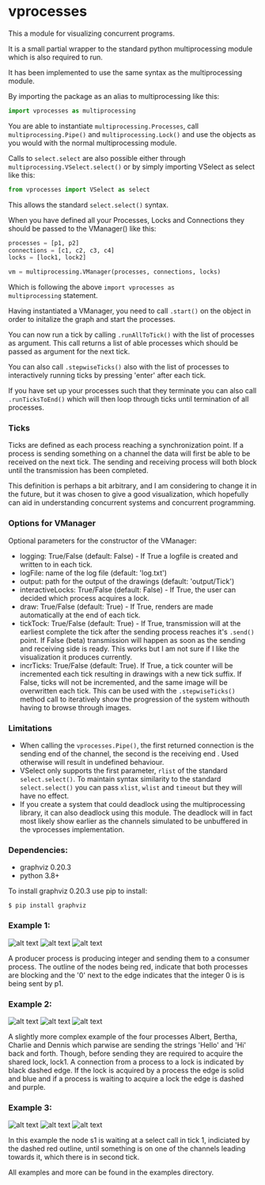 # vprocesses
This a module for visualizing concurrent programs.

It is a small partial wrapper to the standard python multiprocessing module which is also required to run.

It has been implemented to use the same syntax as the multiprocessing module.

By importing the package as an alias to multiprocessing like this:
```python
import vprocesses as multiprocessing
```
You are able to instantiate <code>multiprocessing.Processes</code>, call <code>multiprocessing.Pipe()</code> and <code>multiprocessing.Lock()</code> and use the objects as you would with the normal multiprocessing module.

Calls to <code>select.select</code> are also possible either through <code>multiprocessing.VSelect.select()</code> or by simply importing VSelect as select like this:
```python
from vprocesses import VSelect as select
```
This allows the standard <code>select.select()</code> syntax.

When you have defined all your Processes, Locks and Connections they should be passed to the VManager() like this:
```python
processes = [p1, p2]
connections = [c1, c2, c3, c4]
locks = [lock1, lock2]

vm = multiprocessing.VManager(processes, connections, locks)
```
Which is following the above <code>import vprocesses as multiprocessing</code> statement.

Having instantiated a VManager, you need to call <code>.start()</code> on the object in order to initalize the graph and start the processes.

You can now run a tick by calling <code>.runAllToTick()</code> with the list of processes as argument. This call returns a list of able processes which should be passed as argument for the next tick.  

You can also call <code>.stepwiseTicks()</code> also with the list of processes to interactively running ticks by pressing 'enter' after each tick.

If you have set up your processes such that they terminate you can also call <code>.runTicksToEnd()</code> which will then loop through ticks until termination of all processes.

### Ticks
Ticks are defined as each process reaching a synchronization point. If a process is sending something on a channel the data will first be able to be received on the next tick. The sending and receiving process will both block until the transmission has been completed.

This definition is perhaps a bit arbitrary, and I am considering to change it in the future, but it was chosen to give a good visualization, which hopefully can aid in understanding concurrent systems and concurrent programming.

### Options for VManager
Optional parameters for the constructor of the VManager:
 - logging: True/False (default: False) - If True a logfile is created and written to in each tick.
 - logFile: name of the log file (default: 'log.txt')
 - output: path for the output of the drawings (default: 'output/Tick')
 - interactiveLocks: True/False (default: False) - If True, the user can decided which process acquires a lock.
 - draw: True/False (default: True) - If True, renders are made automatically at the end of each tick.
 - tickTock: True/False (default: True) - If True, transmission will at the earliest complete the tick after the sending process reaches it's <code>.send()</code> point. If False (beta) transmission will happen as soon as the sending and receiving side is ready. This works but I am not sure if I like the visualization it produces currently.
 - incrTicks: True/False (default: True). If True, a tick counter will be incremented each tick resulting in drawings with a new tick suffix. If False, ticks will not be incremented, and the same image will be overwritten each tick. This can be used with the <code>.stepwiseTicks()</code> method call to iteratively show the progression of the system withouth having to browse through images.

### Limitations
 - When calling the <code>vprocesses.Pipe()</code>, <bold> the first returned connection is the sending end of the channel, the second is the receiving end </code>. Used otherwise will result in undefined behaviour.
 - VSelect only supports the first parameter, <code>rlist</code> of the standard <code>select.select()</code>. To maintain syntax similarity to the standard <code>select.select()</code> you can pass <code>xlist</code>, <code>wlist</code> and <code>timeout</code> but they will have no effect.
 - If you create a system that could deadlock using the multiprocessing library, it can also deadlock using this module. The deadlock will in fact most likely show earlier as the channels simulated to be unbuffered in the vprocesses implementation.

### Dependencies:

- graphviz 0.20.3 
- python 3.8+

To install graphviz 0.20.3 use pip to install:

<code>$ pip install graphviz</code>

### Example 1:

![alt text](https://github.com/kbobkpop/vprocesses/blob/master/examples/producerConsumer/Tick_0.png?raw=true)
![alt text](https://github.com/kbobkpop/vprocesses/blob/master/examples/producerConsumer/Tick_1.png?raw=true)
![alt text](https://github.com/kbobkpop/vprocesses/blob/master/examples/producerConsumer/Tick_2.png?raw=true)

A producer process is producing integer and sending them to a consumer process. The outline of the nodes being red, indicate that both processes are blocking and the '0' next to the edge indicates that the integer 0 is is being sent by p1. 

### Example 2:

![alt text](https://github.com/kbobkpop/vprocesses/blob/master/examples/lockedPingPong/Tick_0.png?raw=true)
![alt text](https://github.com/kbobkpop/vprocesses/blob/master/examples/lockedPingPong/Tick_1.png?raw=true)
![alt text](https://github.com/kbobkpop/vprocesses/blob/master/examples/lockedPingPong/Tick_2.png?raw=true)

A slightly more complex example of the four processes Albert, Bertha, Charlie and Dennis which parwise are sending the strings 'Hello' and 'Hi' back and forth. Though, before sending they are required to acquire the shared lock, lock1. A connection from a process to a lock is indicated by black dashed edge. If the lock is acquired by a process the edge is solid and blue and if a process is waiting to acquire a lock the edge is dashed and purple.

### Example 3:

![alt text](https://github.com/kbobkpop/vprocesses/blob/master/examples/select/Tick_0.png?raw=true)
![alt text](https://github.com/kbobkpop/vprocesses/blob/master/examples/select/Tick_1.png?raw=true)
![alt text](https://github.com/kbobkpop/vprocesses/blob/master/examples/select/Tick_2.png?raw=true)

In this example the node s1 is waiting at a select call in tick 1, indiciated by the dashed red outline, until something is on one of the channels leading towards it, which there is in second tick.

All examples and more can be found in the examples directory.
